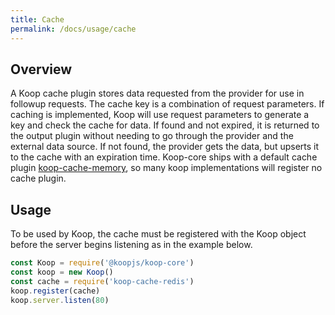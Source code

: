 ```yaml
---
title: Cache
permalink: /docs/usage/cache
---
```


## Overview

A Koop cache plugin stores data requested from the provider for use in followup requests. The cache key is a combination of request parameters. If caching is implemented, Koop will use request parameters to generate a key and check the cache for data. If found and not expired, it is returned to the output plugin without needing to go through the provider and the external data source.  If not found, the provider gets the data, but upserts it to the cache with an expiration time. Koop-core ships with a default cache plugin [koop-cache-memory](https://github.com/koopjs/koop-cache-memory), so many koop implementations will register no cache plugin.

## Usage

To be used by Koop, the cache must be registered with the Koop object before the server begins listening as in the example below.

```js
const Koop = require('@koopjs/koop-core')
const koop = new Koop()
const cache = require('koop-cache-redis')
koop.register(cache)
koop.server.listen(80)
```
